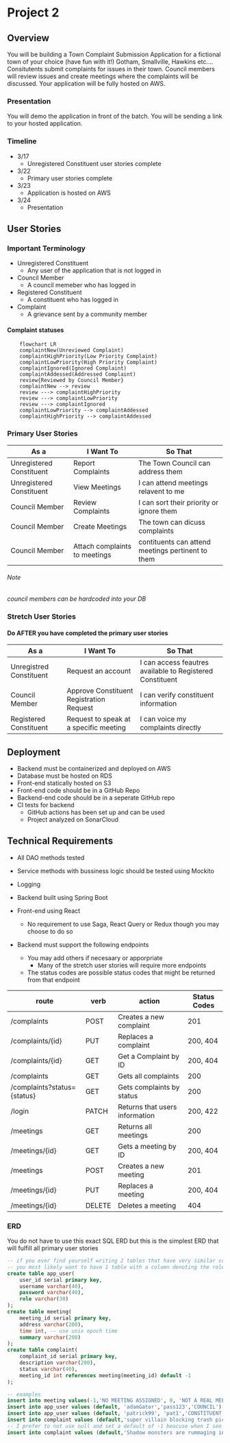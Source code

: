 # Project 2

## Overview
You will be building a Town Complaint Submission Application for a fictional town of your choice (have fun with it!) Gotham, Smallville, Hawkins etc.... Consitutents submit complaints for issues in their town. Council members will review issues and create meetings where the complaints will be discussed. Your application will be fully hosted on AWS.

### Presentation
You will demo the application in front of the batch. You will be sending a link to your hosted application.


### Timeline
- 3/17
  - Unregistered Constituent user stories complete
- 3/22
  - Primary user stories complete
- 3/23
  - Application is hosted on AWS
- 3/24
  - Presentation


## User Stories

### Important Terminology
- Unregistered Constituent
  - Any user of the application that is not logged in
- Council Member
  - A council memeber who has logged in
- Registered Constituent
  - A constituent who has logged in
- Complaint
  - A grievance sent by a community member


#### Complaint statuses

```mermaid
    flowchart LR
    complaintNew(Unreviewed Complaint)
    complaintHighPriority(Low Priority Complaint)
    complaintLowPriority(High Priority Complaint)
    complaintIgnored(Ignored Complaint)
    complaintAddessed(Addressed Complaint)
    review{Reviewed by Council Member}
    complaintNew --> review
    review ---> complaintHighPriority 
    review ---> complaintLowPriority 
    review ---> complaintIgnored 
    complaintLowPriority --> complaintAddessed
    complaintHighPriority --> complaintAddessed
```

### Primary User Stories
|As a| I Want To | So That|
|----|-----------|--------|
|Unregistered Constituent| Report Complaints | The Town Council can address them|
|Unregistered Constituent| View Meetings | I can attend meetings relavent to me |
|Council Member| Review Complaints | I can sort their priority or ignore them|
|Council Member | Create Meetings |  The town can dicuss complaints|
|Council Member | Attach complaints to meetings | contituents can attend meetings pertinent to them|
###### Note
*council members can be hardcoded into your DB*


### Stretch User Stories
#### Do AFTER you have completed the primary user stories
|As a| I Want To | So That|
|----|-----------|--------|
|Unregistred Constituent| Request an account | I can access feautres available to Registered Constituent|
|Council Member | Approve Constituent Registration Request | I can verify constituent information |
|Registered Constituent| Request to speak at a specific meeting | I can voice my complaints directly|


## Deployment
- Backend must be containerized and deployed on AWS
- Database must be hosted on RDS 
- Front-end statically hosted on S3
- Front-end code should be in a GitHub Repo
- Backend-end code should be in a seperate GitHub repo
- CI tests for backend 
  - GitHub actions has been set up and can be used
  - Project analyzed on SonarCloud

## Technical Requirements
- All DAO methods tested
- Service methods with bussiness logic should be tested using Mockito
- Logging 
- Backend built using Spring Boot
- Front-end using React
  - No requirement to use Saga, React Query or Redux though you may choose to do so

- Backend must support the following endpoints
  - You may add others if necesaary or apporpriate
    - Many of the stretch user stories will require more endpoints
  - The status codes are possible status codes that might be returned from that endpoint
  
| route                            | verb   | action                         | Status Codes                     |
|----------------------------------|--------|--------------------------------|----------------------------------|
| /complaints                      | POST   | Creates a new complaint        | 201                              |
| /complaints/{id}                 | PUT    | Replaces a complaint           | 200, 404                         |
| /complaints/{id}                 | GET    | Get a Complaint by ID          | 200, 404                         |
| /complaints                      | GET    | Gets all complaints            | 200                              |
| /complaints?status={status}      | GET    | Gets complaints by status      | 200                              |
| /login                           | PATCH  | Returns that users information | 200, 422                         |
| /meetings                        | GET    | Returns all meetings           | 200                              |
| /meetings/{id}                   | GET    | Gets a meeting by ID           | 200, 404                         |
| /meetings                        | POST   | Creates a new meeting          | 201                              |
| /meetings/{id}                   | PUT    | Replaces a meeting           | 200, 404                         |
| /meetings/{id}                   | DELETE | Deletes a meeting              | 404                              |

### ERD
You do not have to use this exact SQL ERD but this is the simplest ERD that will fulfill all primary user stories
```sql
-- if you ever find yourself writing 2 tables that have very similar columns but refer to different types of people
-- you most likely want to have 1 table with a column denoting the role
create table app_user(
	user_id serial primary key,
	username varchar(40),
	password varchar(40),
	role varchar(30)
);
create table meeting(
	meeting_id serial primary key,
	address varchar(200),
	time int, -- use unix epoch time 
	summary varchar(200)
);
create table complaint(
	complaint_id serial primary key,
	description varchar(200),
	status varchar(40),
	meeting_id int references meeting(meeting_id) default -1
);

-- examples
insert into meeting values(-1,'NO MEETING ASSIGNED', 0, 'NOT A REAL MEETING');
insert into app_user values (default, 'adamGator','pass123','COUNCIL');
insert into app_user values (default, 'patrick99', 'pat1','CONSTITUENT' );
insert into complaint values (default,'super villain blocking trash pick up', 'UNREVIEWED', null); -- works and accurately models the data
-- I prefer to not use null and set a default of -1 beacuse when I see e a null value in my code I think it is an error
insert into complaint values (default,'Shadow monsters are rummaging in my backyard', 'UNREVIEWED');
```